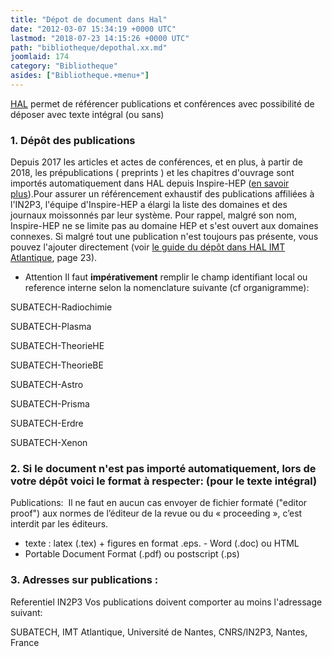 ```yaml
---
title: "Dépot de document dans Hal"
date: "2012-03-07 15:34:19 +0000 UTC"
lastmod: "2018-07-23 14:15:26 +0000 UTC"
path: "bibliotheque/depothal.xx.md"
joomlaid: 174
category: "Bibliotheque"
asides: ["Bibliotheque.+menu+"]
---
```

[HAL](http://hal.in2p3.fr/) permet de référencer publications et conférences avec possibilité de déposer avec texte intégral (ou sans)

### 1\. Dépôt des publications

Depuis 2017 les articles et actes de conférences, et en plus, à partir de 2018, les prépublications ( preprints ) et les chapitres d'ouvrage sont importés automatiquement dans HAL depuis Inspire-HEP ([en savoir plus](doc/bibliotheque/Valorisation_des_publications_IN2P3.pdf)).Pour assurer un référencement exhaustif des publications affiliées à l'IN2P3, l'équipe d'Inspire-HEP a élargi la liste des domaines et des journaux moissonnés par leur système. Pour rappel, malgré son nom, Inspire-HEP ne se limite pas au domaine HEP et s'est ouvert aux domaines connexes. Si malgré tout une publication n'est toujours pas présente, vous pouvez l'ajouter directement (voir [le guide du dépôt dans HAL IMT Atlantique](doc/bibliotheque/Depot_HAL_IMT-Atlantique.pdf), page 23).

*   Attention Il faut **impérativement** remplir le champ identifiant local ou reference interne selon la nomenclature suivante (cf organigramme):

SUBATECH-Radiochimie

SUBATECH-Plasma

SUBATECH-TheorieHE

SUBATECH-TheorieBE

SUBATECH-Astro

SUBATECH-Prisma

SUBATECH-Erdre

SUBATECH-Xenon

### 2\. Si le document n'est pas importé automatiquement, lors de votre dépôt voici le format à respecter: (pour le texte intégral) 

Publications:  Il ne faut en aucun cas envoyer de fichier formaté ("editor proof") aux normes de l’éditeur de la revue ou du « proceeding », c’est interdit par les éditeurs.

*   texte : latex (.tex) + figures en format .eps. - Word (.doc) ou HTML
*   Portable Document Format (.pdf) ou postscript (.ps)

### 3\. Adresses sur publications :

Referentiel IN2P3 Vos publications doivent comporter au moins l'adressage suivant:

SUBATECH, IMT Atlantique, Université de Nantes, CNRS/IN2P3, Nantes, France
